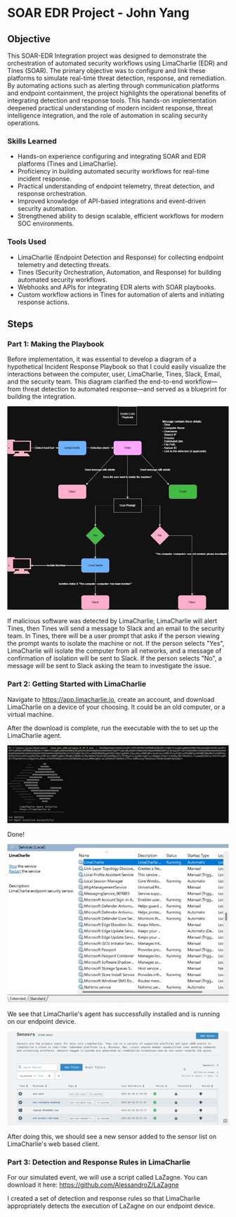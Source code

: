 # SOAR EDR Project - John Yang

## Objective

This SOAR-EDR Integration project was designed to demonstrate the orchestration of automated security workflows using LimaCharlie (EDR) and Tines (SOAR). The primary objective was to configure and link these platforms to simulate real-time threat detection, response, and remediation. By automating actions such as alerting through communication platforms and endpoint containment, the project highlights the operational benefits of integrating detection and response tools. This hands-on implementation deepened practical understanding of modern incident response, threat intelligence integration, and the role of automation in scaling security operations.

### Skills Learned

- Hands-on experience configuring and integrating SOAR and EDR platforms (Tines and LimaCharlie).
- Proficiency in building automated security workflows for real-time incident response.
- Practical understanding of endpoint telemetry, threat detection, and response orchestration.
- Improved knowledge of API-based integrations and event-driven security automation.
- Strengthened ability to design scalable, efficient workflows for modern SOC environments.

### Tools Used

- LimaCharlie (Endpoint Detection and Response) for collecting endpoint telemetry and detecting threats.
- Tines (Security Orchestration, Automation, and Response) for building automated security workflows.
- Webhooks and APIs for integrating EDR alerts with SOAR playbooks.
- Custom workflow actions in Tines for automation of alerts and initiating response actions.
  
## Steps

### Part 1: Making the Playbook

Before implementation, it was essential to develop a diagram of a hypothetical Incident Response Playbook so that I could easily visualize the interactions between the computer, user, LimaCharlie, Tines, Slack, Email, and the security team. This diagram clarified the end-to-end workflow—from threat detection to automated response—and served as a blueprint for building the integration.

![alt text](Playbook.jpg)

If malicious software was detected by LimaCharlie, LimaCharlie will alert Tines, then Tines will send a message to Slack and an email to the security team. In Tines, there will be a user prompt that asks if the person viewing the prompt wants to isolate the machine or not. If the person selects "Yes", LimaCharlie will isolate the computer from all networks, and a message of confirmation of isolation will be sent to Slack. If the person selects "No", a message will be sent to Slack asking the team to investigate the issue.

### Part 2: Getting Started with LimaCharlie

Navigate to https://app.limacharlie.io, create an account, and download LimaCharlie on a device of your choosing. It could be an old computer, or a virtual machine. 

After the download is complete, run the executable with the to set up the LimaCharlie agent.

![alt text](Installed.jpg)

Done!

![alt text](Services.jpg)

We see that LimaCharlie's agent has successfully installed and is running on our endpoint device.

![alt text](Added.jpg)

After doing this, we should see a new sensor added to the sensor list on LimaCharlie's web based client. 

### Part 3: Detection and Response Rules in LimaCharlie

For our simulated event, we will use a script called LaZagne. You can download it here: https://github.com/AlessandroZ/LaZagne

I created a set of detection and response rules so that LimaCharlie appropriately detects the execution of LaZagne on our endpoint device.

